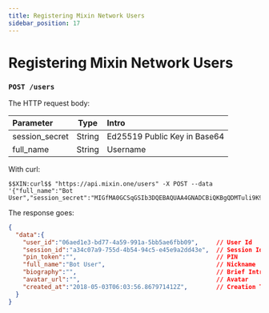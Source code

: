 ```yaml
---
title: Registering Mixin Network Users
sidebar_position: 17
---
```


# Registering Mixin Network Users

### `POST /users` 

The HTTP request body:

| Parameter | Type | Intro |
| :----- | :----: | :---- |
| session_secret | String | Ed25519 Public Key in Base64 |
| full_name | String | Username |

With curl:

```
$$XIN:curl$$ "https://api.mixin.one/users" -X POST --data '{"full_name":"Bot User","session_secret":"MIGfMA0GCSqGSIb3DQEBAQUAA4GNADCBiQKBgQDMTuli9K9k7F+L7Rq34se23nQeV2yvjVGCZyRTbp8qNASnRq6N679ZflgVxNUsr2qkHN4eqvafrQ9IIcRXfofMlWWIU6MrgVVD0UEVyH4jKA5gUr4smU/SDnVLqb3TojYMELIKHgqnrjqDJ0b+vMUG1Iix4fi+CvjSiJzsWPOavQIDAQAB"}'
```

The response goes:

```json
{
  "data":{
    "user_id":"06aed1e3-bd77-4a59-991a-5bb5ae6fbb09",     // User Id
    "session_id":"a34c07a9-755d-4b54-94c5-e45e9a2dd43e",  // Session Id
    "pin_token":"",                                       // PIN
    "full_name":"Bot User",                               // Nickname
    "biography":"",                                       // Brief Intro
    "avatar_url":"",                                      // Avatar
    "created_at":"2018-05-03T06:03:56.867971412Z",        // Creation Timestamp
  }
}
```